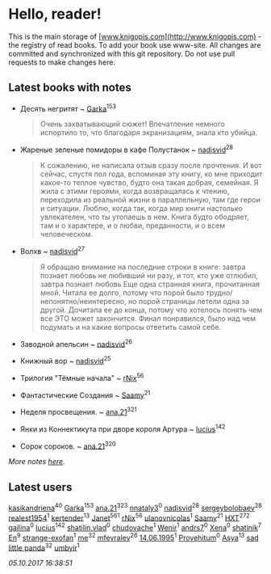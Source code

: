 # Hello, reader!
This is the main storage of [www.knigopis.com](http://www.knigopis.com) - the registry of read books.
To add your book use www-site. All changes are committed and synchronized with this git repository.
Do not use pull requests to make changes here.


## Latest books with notes
* Десять негритят ~ [Garka](users/115/115753719718250012620-google)<sup>153</sup>
    > Очень захватывающий сюжет! Впечатление немного испортило то, что благодаря экранизациям, знала кто убийца.

* Жареные зеленые помидоры в кафе Полустанок ~ [nadisvid](users/113/1138852626183846-facebook)<sup>28</sup>
    > К сожалению, не написала отзыв сразу после прочтения. И вот сейчас, спустя пол года, вспоминая эту книгу, ко мне приходит какое-то теплое чувство, будто она такая добрая, семейная. Я жила с этими героями, когда возвращалась к чтению, переходила из реальной жизни в параллельную, там где герои и ситуации. Люблю, когда так, когда мир книги настолько увлекателен, что ты утопаешь в нем. Книга будто ободряет, там и о характере, и о любви, преданности, и о всем человеческом.

* Волхв ~ [nadisvid](users/113/1138852626183846-facebook)<sup>27</sup>
    > Я обращаю внимание на последние строки в книге:
    > завтра познает любовь
    > не любивший ни разу,
    > и тот, кто уже отлюбил,
    > завтра познает любовь
    > Еще одна странная книга, прочитанная мной. Читала ее долго, потому что порой было трудно/непонятно/неинтересно, но порой страницы летели одна за другой. Дочитала ее до конца, потому что хотелось понять чем все ЭТО может закончится. Финал понравился, было над чем подумать и на какие вопросы ответить самой себе.

* Заводной апельсин ~ [nadisvid](users/113/1138852626183846-facebook)<sup>26</sup>

* Книжный вор ~ [nadisvid](users/113/1138852626183846-facebook)<sup>25</sup>

* Трилогия "Тёмные начала" ~ [rNix](users/115/115622071-twitter)<sup>56</sup>

* Фантастические Создания ~ [Saamy](users/115/115226508-vkontakte)<sup>21</sup>

* Неделя просвещения. ~ [ana.21](users/107/107655526900000657481-google)<sup>321</sup>

* Янки из Коннектикута при дворе короля Артура ~ [lucius](users/838/83820536-yandex)<sup>142</sup>

* Сорок сороков. ~ [ana.21](users/107/107655526900000657481-google)<sup>320</sup>


_More notes [here](latest_books_with_notes.md)._


## Latest users
[kasikandriena](users/152/152488954-vkontakte)<sup>40</sup> 
[Garka](users/115/115753719718250012620-google)<sup>153</sup> 
[ana.21](users/107/107655526900000657481-google)<sup>323</sup> 
[nnataly3](users/105/105530547016444143560-google)<sup>0</sup> 
[nadisvid](users/113/1138852626183846-facebook)<sup>28</sup> 
[sergeybolobaev](users/379/37918255-vkontakte)<sup>28</sup> 
[realest1954](users/439/439398-vkontakte)<sup>1</sup> 
[kertender](users/228/228182315-vkontakte)<sup>13</sup> 
[Janet](users/108/108113656204404967440-google)<sup>561</sup> 
[rNix](users/115/115622071-twitter)<sup>56</sup> 
[ulanovnicolas](users/108/10879683-vkontakte)<sup>1</sup> 
[Saamy](users/115/115226508-vkontakte)<sup>21</sup> 
[HXT](users/100/100002563462782-facebook)<sup>272</sup> 
[gailina](users/128/12816075-vkontakte)<sup>0</sup> 
[lucius](users/838/83820536-yandex)<sup>142</sup> 
[shatilin.vlad](users/962/96248564-vkontakte)<sup>0</sup> 
[chudovache](users/167/16769871-vkontakte)<sup>1</sup> 
[Wenir](users/116/116733625041341449770-google)<sup>1</sup> 
[andrs7](users/165/16532414-vkontakte)<sup>0</sup> 
[Xena](users/111/111414612870924829673-google)<sup>0</sup> 
[shatinik](users/386/38632470-vkontakte)<sup>7</sup> 
[En](users/333/333646551-vkontakte)<sup>9</sup> 
[strange-exofan](users/508/508657584-yandex)<sup>1</sup> 
[me](users/381/381417697-yandex)<sup>32</sup> 
[mfevralev](users/140/140966150-vkontakte)<sup>26</sup> 
[14.06.1995](users/811/81151472-vkontakte)<sup>1</sup> 
[Provehitum](users/109/109136801671758719650-google)<sup>0</sup> 
[Asya](users/111/111688198065279912162-google)<sup>13</sup> 
[sad little panda](users/188/1882525281990290-facebook)<sup>32</sup> 
[umbyir](users/323/3236857935-instagram)<sup>1</sup> 


_05.10.2017 16:38:51_
